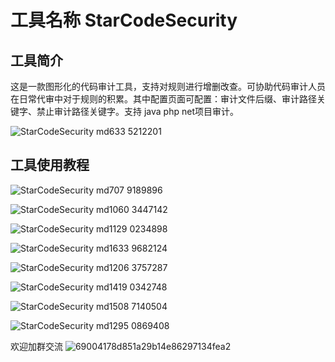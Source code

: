 # 工具名称 StarCodeSecurity


## 工具简介

这是一款图形化的代码审计工具，支持对规则进行增删改查。可协助代码审计人员在日常代审中对于规则的积累。其中配置页面可配置：审计文件后缀、审计路径关键字、禁止审计路径关键字。支持 java php net项目审计。

![StarCodeSecurity md633 5212201](https://github.com/user-attachments/assets/379a8368-0405-4ff5-bffd-bbbe10a0aa86)




## 工具使用教程

![StarCodeSecurity md707 9189896](https://github.com/user-attachments/assets/d350cb26-0d01-46ac-867f-8a7708843770)



![StarCodeSecurity md1060 3447142](https://github.com/user-attachments/assets/36ccf3bf-2f1f-480b-abf4-b2a6d4d561ab)



![StarCodeSecurity md1129 0234898](https://github.com/user-attachments/assets/e95067f8-e70f-4b07-b1fa-217354eedecd)



![StarCodeSecurity md1633 9682124](https://github.com/user-attachments/assets/1b3132f6-840d-4e4b-936f-13c0ca63e1f5)



![StarCodeSecurity md1206 3757287](https://github.com/user-attachments/assets/8d260e9a-940f-405f-9c81-3f94a366ff43)



![StarCodeSecurity md1419 0342748](https://github.com/user-attachments/assets/9e25a4ac-b37a-4146-9bb7-74513002fd16)



![StarCodeSecurity md1508 7140504](https://github.com/user-attachments/assets/7b54766e-0456-471f-ac66-1770ec2e8a30)



![StarCodeSecurity md1295 0869408](https://github.com/user-attachments/assets/78941b71-ff1d-4fa7-adb8-666df60e7f29)



欢迎加群交流
![69004178d851a29b14e86297134fea2](https://github.com/user-attachments/assets/3ae4113b-2e20-4ee8-bd2c-1a104e293d68)


